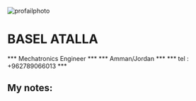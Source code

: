 
 ![profailphoto](https://instagram.famm6-1.fna.fbcdn.net/v/t51.2885-19/s150x150/117142622_322566105791993_8921775102440510341_n.jpg?_nc_ht=instagram.famm6-1.fna.fbcdn.net&_nc_ohc=ir6ZZwjYoh4AX-tWKam&tp=1&oh=e305124da8efc98765ea11262036466f&oe=605A5A8F)
# BASEL ATALLA

*** Mechatronics Engineer *** 
*** Amman/Jordan ***
*** tel : +962789066013 ***




## My notes:
 
